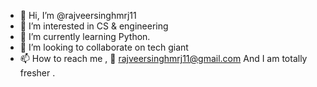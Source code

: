 - 👋 Hi, I’m @rajveersinghmrj11
- 👀 I’m interested in CS & engineering 
- 🌱 I’m currently learning Python. 
- 💞️ I’m looking to collaborate on tech giant 
- 📫 How to reach me , 💌 rajveersinghmrj11@gmail.com
And I am totally fresher .
<!---
rajveersinghmrj11/rajveersinghmrj11 is a ✨ special ✨ repository because its `README.md` (this file) appears on your GitHub profile.
You can click the Preview link to take a look at your changes.
--->
